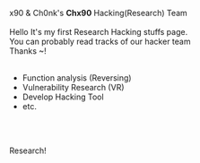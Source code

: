 
x90 & Ch0nk's <b>Chx90</b> Hacking(Research) Team<br>
<br>
Hello It's my first Research Hacking stuffs page.<br>
You can probably read tracks of our hacker team<br>
Thanks ~!<br>
<br>
- Function analysis (Reversing)<br>
- Vulnerability Research (VR)<br>
- Develop Hacking Tool<br>
- etc.
<br>
<br>

Research!
